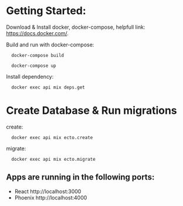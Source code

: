 # Getting Started:

Download & Install docker, docker-compose, helpfull link: https://docs.docker.com/.

Build and run with docker-compose:

```
  docker-compose build
```
```
  docker-compose up
```

Install dependency:
```
  docker exec api mix deps.get
```


# Create Database & Run migrations
create:
```
  docker exec api mix ecto.create
```

migrate:
```
  docker exec api mix ecto.migrate
```

## Apps are running in the following ports:

- React http://localhost:3000
- Phoenix http://localhost:4000
